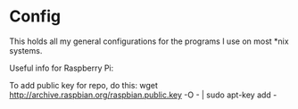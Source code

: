Config
=====

This holds all my general configurations for the programs I use on most *nix systems.

Useful info for Raspberry Pi:

To add public key for repo, do this:
wget http://archive.raspbian.org/raspbian.public.key -O - | sudo apt-key add -


